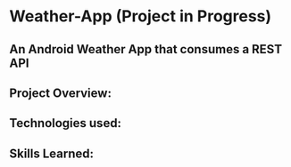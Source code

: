 # Weather-App (Project in Progress)

## An Android Weather App that consumes a REST API

## Project Overview:


## Technologies used:


## Skills Learned:

